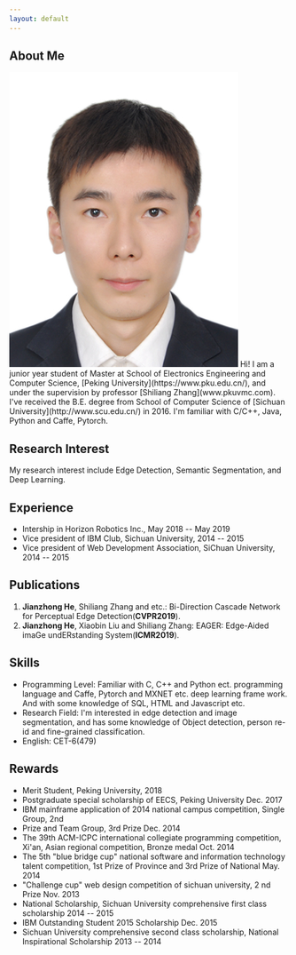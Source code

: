 ```yaml
---
layout: default
---
```


## About Me

<img class="profile-picture" src="jianzhong.jpg">
Hi! I am a junior year student of Master at School of Electronics Engineering and Computer Science, [Peking University](https://www.pku.edu.cn/), and under the supervision by professor [Shiliang Zhang](www.pkuvmc.com). I've received the B.E. degree from School of Computer Science of [Sichuan University](http://www.scu.edu.cn/) in 2016. I'm familiar with C/C++, Java, Python and Caffe, Pytorch.

<!-- This is a jekyll based resume template. You can find the full source code on [GitHub](https://github.com/bk2dcradle/researcher) -->

## Research Interest

My research interest include Edge Detection, Semantic Segmentation, and Deep Learning.

## Experience
* Intership in Horizon Robotics Inc., May 2018 -- May 2019
* Vice president of IBM Club, Sichuan University, 2014 -- 2015
* Vice president of Web Development Association, SiChuan University, 2014 -- 2015

## Publications

1. **Jianzhong He**, Shiliang Zhang and etc.: Bi-Direction Cascade Network for Perceptual Edge Detection(**CVPR2019**).
2. **Jianzhong He**, Xiaobin Liu and Shiliang Zhang: EAGER: Edge-Aided imaGe undERstanding System(**ICMR2019**).

## Skills

* Programming Level: Familiar with C, C++ and Python ect. programming language and Caffe, Pytorch and MXNET etc. deep learning frame work. And with some knowledge of SQL, HTML and Javascript etc.
* Research Field: I'm interested in edge detection and image segmentation, and has some knowledge of Object detection, person re-id and fine-grained classification.
* English: CET-6(479)

<!-- ## Typography

This is a [link](http://google.com). Something *italics* and something **bold**.

Here is a table

Year | Award | Category
-----|-------|--------
2014 | Emmy  | Won Outstanding Lead Actor in a miniseries or a movie
2015 | BAFTA | Nominated for Best Leading Actor for Sherlock
2014 | Satellite | Won Best Actor miniseries or television film

Here is a horizontal rule

---

Here is a blockquote

> To a great mind, nothing is little -->

<!-- ## References -->
<!-- ## Reference

* Foo Bar: Head of Department, Placeholder Names, Lorem
* John Doe: Associate Professor, Department of Computer Science, Ipsum -->

## Rewards
* Merit Student, Peking University, 2018
* Postgraduate special scholarship of EECS, Peking University Dec. 2017
* IBM mainframe application of 2014 national campus competition, Single Group, 2nd
* Prize and Team Group, 3rd Prize Dec. 2014
* The 39th ACM-ICPC international collegiate programming competition, Xi'an, Asian regional competition, Bronze medal Oct. 2014
* The 5th "blue bridge cup" national software and information technology talent competition, 1st Prize of Province and 3rd Prize of National May. 2014
* "Challenge cup" web design competition of sichuan university, 2 nd Prize Nov. 2013
* National Scholarship, Sichuan University comprehensive first class scholarship 2014 -- 2015
* IBM Outstanding Student 2015 Scholarship Dec. 2015
* Sichuan University comprehensive second class scholarship, National Inspirational Scholarship 2013 -- 2014